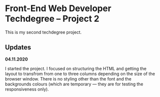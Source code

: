 # Front-End Web Developer Techdegree – Project 2
 This is my second techdegree project. 

## Updates 
 **04.11.2020**

I started the project. I focused on structuring the HTML and getting the layout to transfrom from one to three columns depending on the size of the browser window. There is no styling other than the font and the backgrounds colours (which are temporary — they are for testing the responsiveness only).
